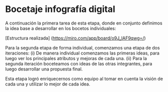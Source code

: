 # Bocetaje infografía digital

A continuación la primera tarea de esta etapa, donde en conjunto definimos la idea base a desarrollar en los bocetos individuales: 

[Estructura realizada] (https://miro.com/app/board/o9J_lAF9qwg=/)

Para la segunda etapa de forma individual, comenzamos una etapa de dos iteraciones:
(i) De manera individual comenzamos las primeras ideas, para luego ver los principales atributos y mejoras de cada una.
(ii) Para la segunda iteración boceteamos con ideas de las otras integrantes, para luego desarrollar una propuesta final.

Esta etapa logró enriquecernos como equipo al tomar en cuenta la visión de cada una y utilizar lo mejor de cada idea.

